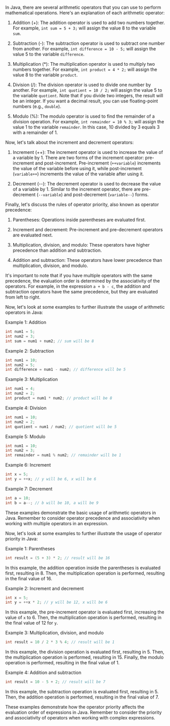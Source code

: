 In Java, there are several arithmetic operators that you can use to perform mathematical operations. Here's an explanation of each arithmetic operator:

1. Addition (+): The addition operator is used to add two numbers together. For example, `int sum = 5 + 3;` will assign the value 8 to the variable `sum`.

2. Subtraction (-): The subtraction operator is used to subtract one number from another. For example, `int difference = 10 - 5;` will assign the value 5 to the variable `difference`.

3. Multiplication (*): The multiplication operator is used to multiply two numbers together. For example, `int product = 4 * 2;` will assign the value 8 to the variable `product`.

4. Division (/): The division operator is used to divide one number by another. For example, `int quotient = 10 / 2;` will assign the value 5 to the variable `quotient`. Note that if you divide two integers, the result will be an integer. If you want a decimal result, you can use floating-point numbers (e.g., `double`).

5. Modulo (%): The modulo operator is used to find the remainder of a division operation. For example, `int remainder = 10 % 3;` will assign the value 1 to the variable `remainder`. In this case, 10 divided by 3 equals 3 with a remainder of 1.

Now, let's talk about the increment and decrement operators:

1. Increment (++): The increment operator is used to increase the value of a variable by 1. There are two forms of the increment operator: pre-increment and post-increment. Pre-increment (`++variable`) increments the value of the variable before using it, while post-increment (`variable++`) increments the value of the variable after using it.

2. Decrement (--): The decrement operator is used to decrease the value of a variable by 1. Similar to the increment operator, there are pre-decrement (`--variable`) and post-decrement (`variable--`) forms.

Finally, let's discuss the rules of operator priority, also known as operator precedence:

1. Parentheses: Operations inside parentheses are evaluated first.

2. Increment and decrement: Pre-increment and pre-decrement operators are evaluated next.

3. Multiplication, division, and modulo: These operators have higher precedence than addition and subtraction.

4. Addition and subtraction: These operators have lower precedence than multiplication, division, and modulo.

It's important to note that if you have multiple operators with the same precedence, the evaluation order is determined by the associativity of the operators. For example, in the expression `a + b - c`, the addition and subtraction operators have the same precedence, but they are evaluated from left to right.

Now, let's look at some examples to further illustrate the usage of arithmetic operators in Java:

Example 1: Addition
```java
int num1 = 5;
int num2 = 3;
int sum = num1 + num2; // sum will be 8
```

Example 2: Subtraction
```java
int num1 = 10;
int num2 = 5;
int difference = num1 - num2; // difference will be 5
```

Example 3: Multiplication
```java
int num1 = 4;
int num2 = 2;
int product = num1 * num2; // product will be 8
```

Example 4: Division
```java
int num1 = 10;
int num2 = 2;
int quotient = num1 / num2; // quotient will be 5
```

Example 5: Modulo
```java
int num1 = 10;
int num2 = 3;
int remainder = num1 % num2; // remainder will be 1
```

Example 6: Increment
```java
int x = 5;
int y = ++x; // y will be 6, x will be 6
```

Example 7: Decrement
```java
int a = 10;
int b = a--; // b will be 10, a will be 9
```

These examples demonstrate the basic usage of arithmetic operators in Java. Remember to consider operator precedence and associativity when working with multiple operators in an expression.

Now, let's look at some examples to further illustrate the usage of operator priority in Java:

Example 1: Parentheses
```java
int result = (5 + 3) * 2; // result will be 16
```
In this example, the addition operation inside the parentheses is evaluated first, resulting in 8. Then, the multiplication operation is performed, resulting in the final value of 16.

Example 2: Increment and decrement
```java
int x = 5;
int y = ++x * 2; // y will be 12, x will be 6
```
In this example, the pre-increment operator is evaluated first, increasing the value of `x` to 6. Then, the multiplication operation is performed, resulting in the final value of 12 for `y`.

Example 3: Multiplication, division, and modulo
```java
int result = 10 / 2 * 3 % 4; // result will be 1
```
In this example, the division operation is evaluated first, resulting in 5. Then, the multiplication operation is performed, resulting in 15. Finally, the modulo operation is performed, resulting in the final value of 1.

Example 4: Addition and subtraction
```java
int result = 10 - 5 + 2; // result will be 7
```
In this example, the subtraction operation is evaluated first, resulting in 5. Then, the addition operation is performed, resulting in the final value of 7.

These examples demonstrate how the operator priority affects the evaluation order of expressions in Java. Remember to consider the priority and associativity of operators when working with complex expressions.
